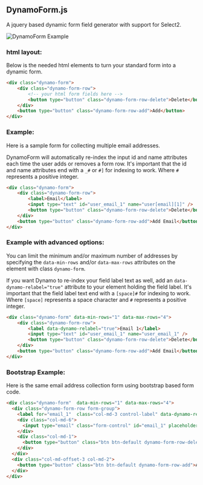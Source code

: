 ## DynamoForm.js

A jquery based dynamic form field generator with support for Select2.

![DynamoForm Example](https://github.com/MESD/DynamoForm/blob/master/demo/DynamoForm.png "DynamoForm Example")

### html layout:

Below is the needed html elements to turn your standard form into a dynamic
form.

``` html
<div class="dynamo-form">
    <div class="dynamo-form-row">
        <!-- your html form fields here -->
        <button type="button" class="dynamo-form-row-delete">Delete</button>
    </div>
    <button type="button" class="dynamo-form-row-add">Add</button>
</div>
```


### Example:

Here is a sample form for collecting multiple email addresses.

DynamoForm will automatically re-index the input id and name attributes each
time the user adds or removes a form row. It's important that the id and
name attributes end with a `_#` or `#]` for indexing to work. Where `#`
represents a positive integer.

``` html
<div class="dynamo-form">
    <div class="dynamo-form-row">
        <label>Email</label>
        <input type="text" id="user_email_1" name="user[email][1]" />
        <button type="button" class="dynamo-form-row-delete">Delete</button>
    </div>
    <button type="button" class="dynamo-form-row-add">Add Email</button>
</div>
```


### Example with advanced options:

You can limit the minimum and/or maximum number of addresses by specifying the
`data-min-rows` and/or `data-max-rows` attributes on the element with class
`dynamo-form`.

If you want Dynamo to re-index your field label text as well, add an
`data-dynamo-relabel="true"` attribute to your element holding the field label.
It's important that the field label text end with a `[space]#` for indexing to
work. Where `[space]` represents a space character and `#` represents a
positive integer.

``` html
<div class="dynamo-form" data-min-rows="1" data-max-rows="4">
    <div class="dynamo-form-row">
        <label data-dynamo-relabel="true">Email 1</label>
        <input type="text" id="user_email_1" name="user_email_1" />
        <button type="button" class="dynamo-form-row-delete">Delete</button>
    </div>
    <button type="button" class="dynamo-form-row-add">Add Email</button>
</div>
```


### Bootstrap Example:

Here is the same email address collection form using bootstrap based form code.

``` html
<div class="dynamo-form"  data-min-rows="1" data-max-rows="4">
  <div class="dynamo-form-row form-group">
    <label for="email_1"  class="col-md-3 control-label" data-dynamo-relabel="true">Email 1</label>
    <div class="col-md-6">
      <input type="email" class="form-control" id="email_1" placeholder="Enter email addresss">
    </div>
    <div class="col-md-1">
      <button type="button" class="btn btn-default dynamo-form-row-delete" disabled="disabled">Delete</button>
    </div>
  </div>
  <div class="col-md-offset-3 col-md-2">
    <button type="button" class="btn btn-default dynamo-form-row-add">Add Email</button>
  </div>
</div>
```
